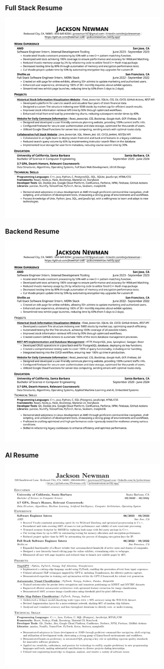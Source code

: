 ## Full Stack Resume

![Resume 1](resume_images/Jackson_Newman_Resume_Full.png)

## Backend Resume

![Resume 2](resume_images/Jackson_Newman_Resume_Back.png)

## AI Resume

![Resume 3](resume_images/Jackson_Newman_Resume_AI.png)

